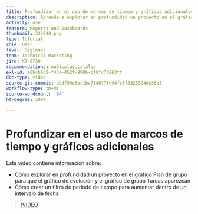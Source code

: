 ```yaml
---
title: Profundizar en el uso de marcos de tiempo y gráficos adicionales
description: Aprenda a explorar en profundidad un proyecto en el gráfico Plan de vuelo para que el gráfico de evolución y el gráfico Tareas en vuelo aparezcan en el [!UICONTROL Análisis mejorado].
activity: use
feature: Reports and Dashboards
thumbnail: 335048.png
type: Tutorial
role: User
level: Beginner
team: Technical Marketing
jira: KT-8730
recommendations: noDisplay,catalog
exl-id: a6b4b6d2-f45a-452f-990b-bf8fc7d263ff
doc-type: video
source-git-commit: bbdf99c6bc1be714077fd94fc3f8325394de36b3
workflow-type: tm+mt
source-wordcount: '84'
ht-degree: 100%

---
```


# Profundizar en el uso de marcos de tiempo y gráficos adicionales

Este vídeo contiene información sobre:

* Cómo explorar en profundidad un proyecto en el gráfico Plan de grupo para que el gráfico de evolución y el gráfico de grupo Tareas aparezcan
* Cómo crear un filtro de período de tiempo para aumentar dentro de un intervalo de fecha

>[!VIDEO](https://video.tv.adobe.com/v/335048/?quality=12&learn=on&enablevpops=1)

